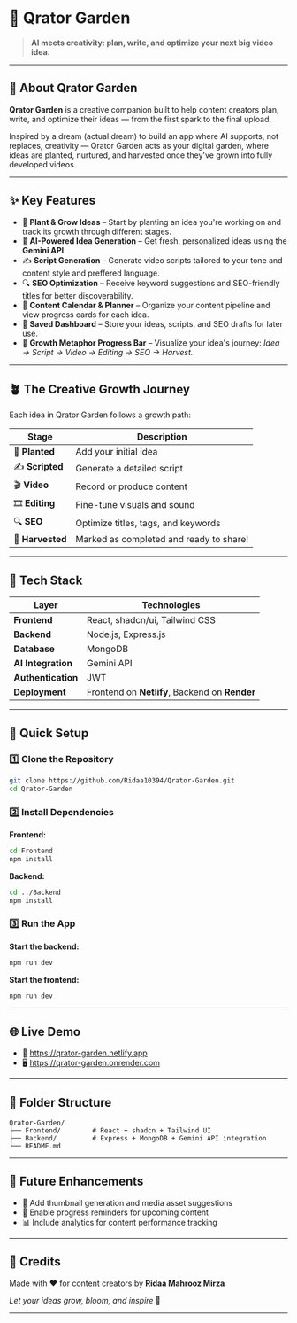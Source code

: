 # 🌿 Qrator Garden

> **AI meets creativity: plan, write, and optimize your next big video idea.**

---

## 🌱 About Qrator Garden

**Qrator Garden** is a creative companion built to help content creators plan, write, and optimize their ideas — from the first spark to the final upload.

Inspired by a dream (actual dream) to build an app where AI supports, not replaces, creativity — Qrator Garden acts as your digital garden, where ideas are planted, nurtured, and harvested once they've grown into fully developed videos.

---

## ✨ Key Features

- 🌱 **Plant & Grow Ideas** – Start by planting an idea you're working on and track its growth through different stages.
- 🧠 **AI-Powered Idea Generation** – Get fresh, personalized ideas using the **Gemini API**.
- ✍️ **Script Generation** – Generate video scripts tailored to your tone and content style and preffered language.
- 🔍 **SEO Optimization** – Receive keyword suggestions and SEO-friendly titles for better discoverability.
- 📆 **Content Calendar & Planner** – Organize your content pipeline and view progress cards for each idea.
- 💾 **Saved Dashboard** – Store your ideas, scripts, and SEO drafts for later use.
- 🌻 **Growth Metaphor Progress Bar** – Visualize your idea's journey: *Idea → Script → Video → Editing → SEO → Harvest.*

---

## 🪴 The Creative Growth Journey

Each idea in Qrator Garden follows a growth path:

| Stage | Description |
|-------|-------------|
| 🌱 **Planted** | Add your initial idea |
| ✍️ **Scripted** | Generate a detailed script |
| 🎬 **Video** | Record or produce content |
| 🎞️ **Editing** | Fine-tune visuals and sound |
| 🔍 **SEO** | Optimize titles, tags, and keywords |
| 🌾 **Harvested** | Marked as completed and ready to share! |

---

## 🧰 Tech Stack

| Layer | Technologies |
|-------|--------------|
| **Frontend** | React, shadcn/ui, Tailwind CSS |
| **Backend** | Node.js, Express.js |
| **Database** | MongoDB |
| **AI Integration** | Gemini API |
| **Authentication** | JWT |
| **Deployment** | Frontend on **Netlify**, Backend on **Render** |

---

## 🚀 Quick Setup

### 1️⃣ Clone the Repository

```bash
git clone https://github.com/Ridaa10394/Qrator-Garden.git
cd Qrator-Garden
```

### 2️⃣ Install Dependencies

**Frontend:**
```bash
cd Frontend
npm install
```

**Backend:**
```bash
cd ../Backend
npm install
```

### 3️⃣ Run the App

**Start the backend:**
```bash
npm run dev
```

**Start the frontend:**
```bash
npm run dev
```

---

## 🌐 Live Demo

- 🔗 https://qrator-garden.netlify.app
- 🖥️ https://qrator-garden.onrender.com

---

## 🧩 Folder Structure

```
Qrator-Garden/
├── Frontend/        # React + shadcn + Tailwind UI
├── Backend/         # Express + MongoDB + Gemini API integration
└── README.md
```

---

## 📅 Future Enhancements

- 🎨 Add thumbnail generation and media asset suggestions
- 🔔 Enable progress reminders for upcoming content
- 📊 Include analytics for content performance tracking

---

## 💖 Credits

Made with ❤️ for content creators by **Ridaa Mahrooz Mirza**

*Let your ideas grow, bloom, and inspire* 🌻

---





